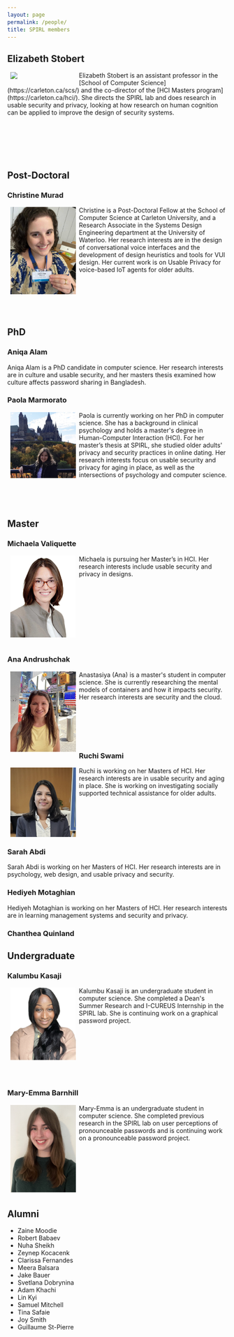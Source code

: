 ```yaml
---
layout: page
permalink: /people/
title: SPIRL members
---
```


## Elizabeth Stobert
<img src="https://spirl.scs.carleton.ca/stobert_headshot.jpeg" width="150" align="left" hspace="7" vspace="1">
 Elizabeth Stobert is an assistant professor in the [School of Computer Science](https://carleton.ca/scs/) and the co-director of the [HCI Masters program](https://carleton.ca/hci/). She directs the SPIRL lab and does research in usable security and privacy, looking at how research on human cognition can be applied to improve the design of security systems.
<p>&nbsp;</p>
<p>&nbsp;</p>
<p>&nbsp;</p>


## Post-Doctoral

### Christine Murad

<img src="/assets/img/christine_photo.jpg" width="150" align="left" hspace="7" vspace="1">
Christine is a Post-Doctoral Fellow at the School of Computer Science at Carleton University, and a Research Associate in the Systems Design Engineering department at the University of Waterloo. Her research interests are in the design of conversational voice interfaces and the development of design heuristics and tools for VUI design. Her current work is on Usable Privacy for voice-based IoT agents for older adults.
<p>&nbsp;</p>
<p>&nbsp;</p>
<p>&nbsp;</p>

## PhD

### Aniqa Alam

Aniqa Alam is a PhD candidate in computer science. Her research interests are in culture and usable security, and her masters thesis examined how culture affects password sharing in Bangladesh.

### Paola Marmorato
<img src="/assets/img/paola_photo.png" width="150" align="left" hspace="7" vspace="1">
Paola is currently working on her PhD in computer science. She has a background in clinical psychology and holds a master's degree in Human-Computer Interaction (HCI). For her master’s thesis at SPIRL, she studied older adults' privacy and security practices in online dating. Her research interests focus on usable security and privacy for aging in place, as well as the intersections of psychology and computer science.
<p>&nbsp;</p>
<p>&nbsp;</p>


## Master

### Michaela Valiquette 
<img src="/assets/img/michaela_photo.jpg" width="150" align="left" hspace="7" vspace="1">
Michaela is pursuing her Master’s in HCI. Her research interests include usable security and privacy in designs.
<p>&nbsp;</p>
<p>&nbsp;</p>
<p>&nbsp;</p>
<p>&nbsp;</p>

<br>

### Ana Andrushchak

<img src="/assets/img/ana_photo.png" width="150" align="left" hspace="7" vspace="1">
Anastasiya (Ana) is a master's student in computer science. She is currently researching the mental models of containers and how it impacts security. Her research interests are security and the cloud.  
<p>&nbsp;</p>
<p>&nbsp;</p>
<p>&nbsp;</p>

### Ruchi Swami

<img src="/assets/img/ruchi_photo.png" width="150" align="left" hspace="7" vspace="1">
Ruchi is working on her Masters of HCI. Her research interests are in usable security and aging in place. She is working on investigating socially supported technical assistance for older adults.
<p>&nbsp;</p>
<p>&nbsp;</p>
<p>&nbsp;</p>

### Sarah Abdi
Sarah Abdi is working on her Masters of HCI. Her research interests are in psychology, web design, and usable privacy and security.

### Hediyeh Motaghian
Hediyeh Motaghian is working on her Masters of HCI. Her research interests are in learning management systems and security and privacy.


### Chanthea Quinland

## Undergraduate

### Kalumbu Kasaji

<img src="/assets/img/kalumbu_photo.jpg" width="150" align="left" hspace="7" vspace="1">
Kalumbu Kasaji is an undergraduate student in computer science. She completed a Dean's Summer Research and I-CUREUS Internship in the SPIRL lab. She is continuing work on a graphical password project.

<p>&nbsp;</p>
<p>&nbsp;</p>
<p>&nbsp;</p>
<p>&nbsp;</p>

### Mary-Emma Barnhill

<img src="/assets/img/mary_photo.jpg" width="150" align="left" hspace="7" vspace="1">
Mary-Emma is an undergraduate student in computer science. She completed previous research in the SPIRL lab on user perceptions of pronounceable passwords and is continuing work on a pronounceable password project.

<p>&nbsp;</p>
<p>&nbsp;</p>
<p>&nbsp;</p>
<p>&nbsp;</p>

## Alumni

* Zaine Moodie
* Robert Babaev
* Nuha Sheikh
* Zeynep Kocacenk
* Clarissa Fernandes
* Meera Balsara
* Jake Bauer
* Svetlana Dobrynina
* Adam Khachi
* Lin Kyi
* Samuel Mitchell
* Tina Safaie
* Joy Smith
* Guillaume St-Pierre 


